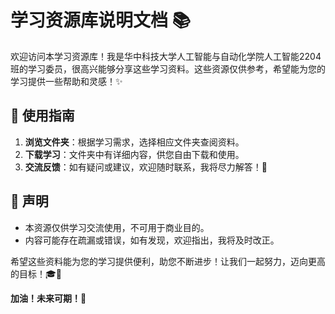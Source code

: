 # 学习资源库说明文档 📚

欢迎访问本学习资源库！我是华中科技大学人工智能与自动化学院人工智能2204班的学习委员，很高兴能够分享这些学习资料。这些资源仅供参考，希望能为您的学习提供一些帮助和灵感！✨

## 🚀 使用指南

1. **浏览文件夹**：根据学习需求，选择相应文件夹查阅资料。
2. **下载学习**：文件夹中有详细内容，供您自由下载和使用。
3. **交流反馈**：如有疑问或建议，欢迎随时联系，我将尽力解答！💬

## 📢 声明

- 本资源仅供学习交流使用，不可用于商业目的。
- 内容可能存在疏漏或错误，如有发现，欢迎指出，我将及时改正。

希望这些资料能为您的学习提供便利，助您不断进步！让我们一起努力，迈向更高的目标！🎓💪 

**加油！未来可期！🌟**

